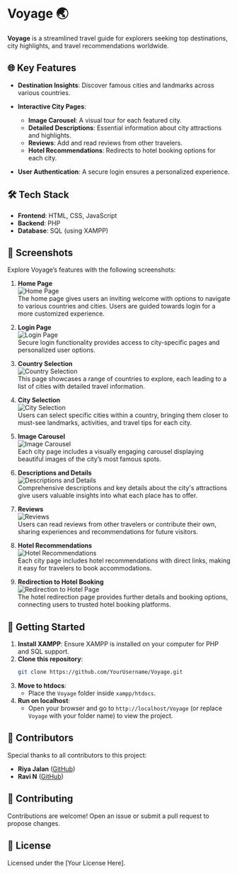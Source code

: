 

# Voyage 🌏

**Voyage** is a streamlined travel guide for explorers seeking top destinations, city highlights, and travel recommendations worldwide.

## 🌐 Key Features

- **Destination Insights**: Discover famous cities and landmarks across various countries.
- **Interactive City Pages**:
  - **Image Carousel**: A visual tour for each featured city.
  - **Detailed Descriptions**: Essential information about city attractions and highlights.
  - **Reviews**: Add and read reviews from other travelers.
  - **Hotel Recommendations**: Redirects to hotel booking options for each city.

- **User Authentication**: A secure login ensures a personalized experience.

## 🛠️ Tech Stack

- **Frontend**: HTML, CSS, JavaScript
- **Backend**: PHP
- **Database**: SQL (using XAMPP)

## 📸 Screenshots

Explore Voyage’s features with the following screenshots:

1. **Home Page**  
   ![Home Page](Images/screenshots/home.jpg)  
   The home page gives users an inviting welcome with options to navigate to various countries and cities. Users are guided towards login for a more customized experience.

2. **Login Page**  
   ![Login Page](Images/screenshots/login.jpg)  
   Secure login functionality provides access to city-specific pages and personalized user options.

3. **Country Selection**  
   ![Country Selection](Images/screenshots/countries.jpg)  
   This page showcases a range of countries to explore, each leading to a list of cities with detailed travel information.

4. **City Selection**  
   ![City Selection](Images/screenshots/cities.jpg)  
   Users can select specific cities within a country, bringing them closer to must-see landmarks, activities, and travel tips for each city.

5. **Image Carousel**  
   ![Image Carousel](Images/screenshots/image%20carousal%20.jpg)  
   Each city page includes a visually engaging carousel displaying beautiful images of the city’s most famous spots.

6. **Descriptions and Details**  
   ![Descriptions and Details](Images/screenshots/descriptions%20and%20details.jpg)  
   Comprehensive descriptions and key details about the city's attractions give users valuable insights into what each place has to offer.

7. **Reviews**  
   ![Reviews](Images/screenshots/reviews.jpg)  
   Users can read reviews from other travelers or contribute their own, sharing experiences and recommendations for future visitors.

8. **Hotel Recommendations**  
   ![Hotel Recommendations](Images/screenshots/hotel%20reccoms%20.jpg)  
   Each city page includes hotel recommendations with direct links, making it easy for travelers to book accommodations.

9. **Redirection to Hotel Booking**  
   ![Redirection to Hotel Page](Images/screenshots/redirection%20to%20hotel%20page.jpg)  
   The hotel redirection page provides further details and booking options, connecting users to trusted hotel booking platforms.

## 🚀 Getting Started

1. **Install XAMPP**: Ensure XAMPP is installed on your computer for PHP and SQL support.
2. **Clone this repository**:
   ```bash
   git clone https://github.com/YourUsername/Voyage.git
   ```
3. **Move to htdocs**:
   - Place the `Voyage` folder inside `xampp/htdocs`.
4. **Run on localhost**:
   - Open your browser and go to `http://localhost/Voyage` (or replace `Voyage` with your folder name) to view the project.

## 👥 Contributors

Special thanks to all contributors to this project:

- **Riya Jalan** ([GitHub](https://github.com/Riya-jalan))
- **Ravi N** ([GitHub](https://github.com/Ravinagraj01))

## 🤝 Contributing

Contributions are welcome! Open an issue or submit a pull request to propose changes.

## 📄 License

Licensed under the [Your License Here].

